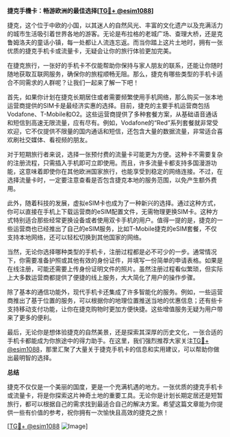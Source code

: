 **捷克手機卡：畅游欧洲的最佳选择[[TG💪+ @esim1088](https://t.me/s/esim1088)]**

捷克，这个位于中欧的小国，以其迷人的自然风光、丰富的文化遗产以及充满活力的城市生活吸引着世界各地的游客。无论是布拉格的老城广场、查理大桥，还是克鲁姆洛夫的童话小镇，每一处都让人流连忘返。而当你踏上这片土地时，拥有一张优质的捷克手机卡或流量卡，无疑会让你的旅行体验更加完美。

在捷克旅行，一张好的手机卡不仅能帮助你保持与家人朋友的联系，还能让你随时随地获取互联网服务，确保你的旅程顺畅无阻。那么，捷克有哪些类型的手机卡适合不同需求的人群呢？让我们一起来了解一下吧！

首先，如果你计划在捷克长期居住或者需要频繁使用手机网络，那么购买一张本地运营商提供的SIM卡是最经济实惠的选择。目前，捷克的主要手机运营商包括Vodafone、T-Mobile和O2。这些运营商提供了多种套餐方案，从基础语音通话和短信到高速无限流量，应有尽有。例如，Vodafone的“Red”系列套餐就非常受欢迎，它不仅提供不限量的国内通话和短信，还包含大量的数据流量，非常适合喜欢刷社交媒体、看视频的朋友。

对于短期旅行者来说，选择一张预付费的流量卡可能更为方便。这种卡不需要复杂的注册流程，只需插入手机即可立即使用。而且，许多流量卡都支持多国漫游功能，这意味着即使你在其他欧洲国家旅行，也能享受到稳定的网络连接。不过，在选择流量卡时，一定要注意查看是否包含捷克本地的服务范围，以免产生额外费用。

此外，随着科技的发展，虚拟eSIM卡也成为了一种新兴的选择。通过这种方式，你可以直接在手机上下载运营商的eSIM配置文件，无需物理更换SIM卡。这种方式特别适合那些经常更换设备或者使用双卡手机的用户。值得一提的是，捷克的一些运营商也已经推出了自己的eSIM服务，比如T-Mobile捷克的eSIM套餐，不仅支持本地网络，还可以轻松切换到其他国家的网络。

当然，无论你选择哪种类型的手机卡，注册过程都是必不可少的一步。通常情况下，你需要准备护照或其他有效的身份证件，并填写一份简单的申请表格。如果是在线注册，可能还需要上传身份证明文件的照片。虽然注册过程看似繁琐，但实际上大多数运营商都提供了便捷的线上服务，大大简化了用户的操作步骤。

除了基本的通信功能外，现代手机卡还集成了许多智能化的服务。例如，一些运营商推出了基于位置的服务，可以根据你的地理位置推送当地的优惠信息；还有些卡支持移动支付功能，让你在捷克购物时更加方便快捷。这些增值服务无疑为用户带来了更多的便利。

最后，无论你是想体验捷克的自然美景，还是探索其深厚的历史文化，一张合适的手机卡都能成为你旅途中的得力助手。在这里，我们强烈推荐大家关注[TG💪+ @esim1088](https://t.me/s/esim1088)，那里汇聚了大量关于捷克手机卡的信息和实用建议，可以帮助你做出最明智的选择。

**总结**

捷克不仅仅是一个美丽的国度，更是一个充满机遇的地方。一张优质的捷克手机卡或流量卡，将是你探索这片神奇土地的重要工具。无论你是计划长期定居还是短暂旅行，都可以根据自己的需求找到最适合自己的解决方案。希望这篇文章能为你提供一些有价值的参考，祝你拥有一次愉快且高效的捷克之旅！

[[TG💪+ @esim1088](https://t.me/s/esim1088) ![Image](https://i.postimg.cc/4NQfJmqS/Snipaste-2025-05-13-00-14-12.png)]